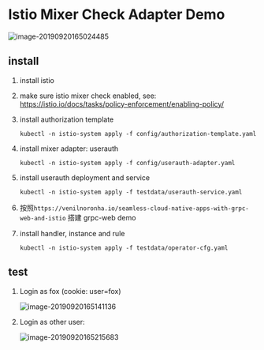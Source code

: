 # Istio Mixer Check Adapter Demo

![image-20190920165024485](https://zhongfox-blogimage-1256048497.cos.ap-guangzhou.myqcloud.com/2019-09-20-085224.png)

## install

1. install istio

2. make sure istio mixer check enabled, see: <https://istio.io/docs/tasks/policy-enforcement/enabling-policy/>

3. install authorization template

   ```
   kubectl -n istio-system apply -f config/authorization-template.yaml
   ```

4. install mixer adapter: userauth

    ```
    kubectl -n istio-system apply -f config/userauth-adapter.yaml
    ```

5. install userauth deployment and service

    ```
    kubectl -n istio-system apply -f testdata/userauth-service.yaml
    ```

6. 按照`https://venilnoronha.io/seamless-cloud-native-apps-with-grpc-web-and-istio` 搭建 grpc-web demo

7. install handler, instance and rule

    ```
    kubectl -n istio-system apply -f testdata/operator-cfg.yaml
    ```

## test



1. Login as fox (cookie: user=fox)

   ![image-20190920165141136](https://zhongfox-blogimage-1256048497.cos.ap-guangzhou.myqcloud.com/2019-09-20-085148.png)

2. Login as other user:

   ![image-20190920165215683](https://zhongfox-blogimage-1256048497.cos.ap-guangzhou.myqcloud.com/2019-09-20-085218.png)

